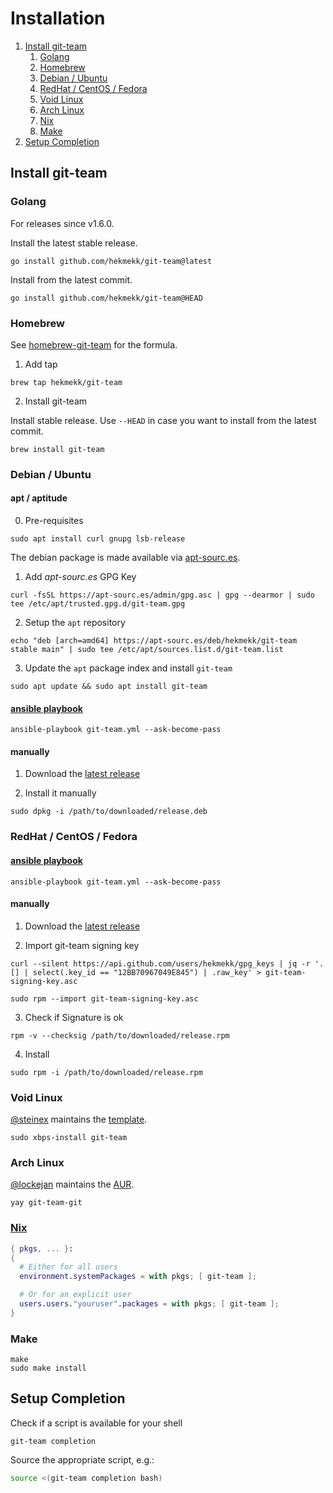 # Installation
1. [Install git-team](#install-git-team)
    1. [Golang](#golang)
    2. [Homebrew](#homebrew)
    3. [Debian / Ubuntu](#debian--ubuntu)
    4. [RedHat / CentOS / Fedora](#redhat--centos--fedora)
    5. [Void Linux](#void-linux)
    6. [Arch Linux](#arch-linux)
    7. [Nix](#nix)
    8. [Make](#make)
2. [Setup Completion](#setup-completion)

## Install git-team
### Golang
For releases since v1.6.0.

Install the latest stable release.
```shell
go install github.com/hekmekk/git-team@latest
```

Install from the latest commit.
```shell
go install github.com/hekmekk/git-team@HEAD
```

### Homebrew
See [homebrew-git-team](https://github.com/hekmekk/homebrew-git-team) for the formula.
1. Add tap

```shell
brew tap hekmekk/git-team
```

2. Install git-team

Install stable release. Use `--HEAD` in case you want to install from the latest commit.
```shell
brew install git-team
```

### Debian / Ubuntu
#### apt / aptitude
0. Pre-requisites
```shell
sudo apt install curl gnupg lsb-release
```

The debian package is made available via [apt-sourc.es](https://apt-sourc.es).

1. Add *apt-sourc.es* GPG Key
```shell
curl -fsSL https://apt-sourc.es/admin/gpg.asc | gpg --dearmor | sudo tee /etc/apt/trusted.gpg.d/git-team.gpg
```

2. Setup the `apt` repository
```shell
echo "deb [arch=amd64] https://apt-sourc.es/deb/hekmekk/git-team stable main" | sudo tee /etc/apt/sources.list.d/git-team.list
```

3. Update the `apt` package index and install `git-team`
```shell
sudo apt update && sudo apt install git-team
```

#### [ansible playbook](../master/contrib/ansible/roles/git-team/tasks/main.yml)
```
ansible-playbook git-team.yml --ask-become-pass
```

#### manually
1. Download the [latest release](https://github.com/hekmekk/git-team/releases/latest)

2. Install it manually
```shell
sudo dpkg -i /path/to/downloaded/release.deb
```

### RedHat / CentOS / Fedora
#### [ansible playbook](../master/contrib/ansible/roles/git-team/tasks/main.yml)
```
ansible-playbook git-team.yml --ask-become-pass
```

#### manually
1. Download the [latest release](https://github.com/hekmekk/git-team/releases/latest)

2. Import git-team signing key
```shell
curl --silent https://api.github.com/users/hekmekk/gpg_keys | jq -r '.[] | select(.key_id == "12BB70967049E845") | .raw_key' > git-team-signing-key.asc
```

```shell
sudo rpm --import git-team-signing-key.asc
```

3. Check if Signature is ok
```shell
rpm -v --checksig /path/to/downloaded/release.rpm
```

4. Install
```shell
sudo rpm -i /path/to/downloaded/release.rpm
```

### Void Linux
[@steinex](https://github.com/steinex) maintains the [template](https://github.com/void-linux/void-packages/blob/master/srcpkgs/git-team/template).
```shell
sudo xbps-install git-team
```

### Arch Linux
[@lockejan](https://github.com/lockejan) maintains the [AUR](https://aur.archlinux.org/packages/git-team-git/).
```shell
yay git-team-git
```

### [Nix](https://nixos.org)

```nix
{ pkgs, ... }:
{
  # Either for all users
  environment.systemPackages = with pkgs; [ git-team ];

  # Or for an explicit user
  users.users."youruser".packages = with pkgs; [ git-team ];
}
```

### Make
```shell
make
sudo make install
```

## Setup Completion
Check if a script is available for your shell
```shell
git-team completion
```

Source the appropriate script, e.g.:
```bash
source <(git-team completion bash)
```


